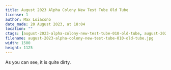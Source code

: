 ```yaml
---
title: August 2023 Alpha Colony New Test Tube Old Tube
license: 1
author: Max Loiacono
date_made: 20 August 2023, at 18:04
location: ""
ctags: [august-2023-alpha-colony-new-test-tube-010-old-tube, august-2023-alpha-colony-new-test-tube-album]
filename: august-2023-alpha-colony-new-test-tube-010-old-tube.jpg
width: 1500
height: 1125
---
```


As you can see, it is quite dirty.
